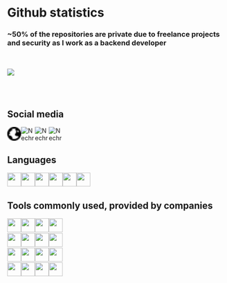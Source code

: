 # Github statistics
### ~50% of the repositories are private due to freelance projects and security as I work as a backend developer

<br />

<!-- dark, radical, merko, gruvbox, tokyonight, onedark, cobalt, synthwave, highcontrast, dracula -->
<!-- &hide=stars,commits,prs,issues,contribs -->



<img align="center" src="https://github-readme-stats-nechrito.vercel.app/api?
username=Nechrito
&count_private=true
&theme=tokyonight
&show_icons=true
&hide_border=true
&show_owner=true
&custom_title=Nechrito
&include_all_commits=true" />


<br />
<br />

## Social media

[<img height="32" width="32" align="left" alt="nechrito.org" src="https://raw.githubusercontent.com/iconic/open-iconic/master/svg/globe.svg" />][website]
[<img height="32" width="32" align="left" alt="Nechrito | Twitter" src="https://cdn.jsdelivr.net/npm/simple-icons@v3/icons/twitter.svg" />][twitter]
[<img height="32" width="32" align="left" alt="Nechrito | LinkedIn" src="https://cdn.jsdelivr.net/npm/simple-icons@v3/icons/linkedin.svg" />][linkedin]
[<img height="32" width="32" align="left" alt="Nechrito | Instagram" src="https://cdn.jsdelivr.net/npm/simple-icons@v3/icons/instagram.svg" />][instagram]

<br />
<br />

## Languages

<img align="left" height="32" width="32" src="https://unpkg.com/simple-icons@v5/icons/csharp.svg" />
<img align="left" height="32" width="32" src="https://unpkg.com/simple-icons@v5/icons/cplusplus.svg" />
<img align="left" height="32" width="32" src="https://unpkg.com/simple-icons@v5/icons/python.svg" />
<img align="left" height="32" width="32" src="https://unpkg.com/simple-icons@v5/icons/lua.svg" />
<img align="left" height="32" width="32" src="https://unpkg.com/simple-icons@v5/icons/java.svg" />
<img align="left" height="32" width="32" src="https://unpkg.com/simple-icons@v5/icons/swift.svg" />

<br />
<br />

## Tools commonly used, provided by companies

<img align="left" height="32" width="32" src="https://unpkg.com/simple-icons@v5/icons/github.svg" />
<img align="left" height="32" width="32" src="https://unpkg.com/simple-icons@v5/icons/git.svg" />
<img align="left" height="32" width="32" src="https://unpkg.com/simple-icons@v5/icons/cmake.svg" />
<img align="left" height="32" width="32" src="https://unpkg.com/simple-icons@v5/icons/dotnet.svg" />

<br />
<br />

<img align="left" height="32" width="32" src="https://unpkg.com/simple-icons@v5/icons/azuredevops.svg" />
<img align="left" height="32" width="32" src="https://unpkg.com/simple-icons@v5/icons/azurepipelines.svg" />
<img align="left" height="32" width="32" src="https://unpkg.com/simple-icons@v5/icons/microsoftazure.svg" />
<img align="left" height="32" width="32" src="https://unpkg.com/simple-icons@v5/icons/npm.svg" />

<br />
<br />

<img align="left" height="32" width="32" src="https://unpkg.com/simple-icons@v5/icons/unity.svg" />
<img align="left" height="32" width="32" src="https://unpkg.com/simple-icons@v5/icons/unrealengine.svg" />
<img align="left" height="32" width="32" src="https://unpkg.com/simple-icons@v5/icons/mysql.svg" />
<img align="left" height="32" width="32" src="https://unpkg.com/simple-icons@v5/icons/opengl.svg" />

<br />
<br />

<img align="left" height="32" width="32" src="https://unpkg.com/simple-icons@v5/icons/vulkan.svg" />
<img align="left" height="32" width="32" src="https://unpkg.com/simple-icons@v5/icons/ios.svg" />
<img align="left" height="32" width="32" src="https://unpkg.com/simple-icons@v5/icons/androidstudio.svg" />
<img align="left" height="32" width="32" src="https://unpkg.com/simple-icons@v5/icons/oculus.svg" />

[website]: http://nechrito.org/
[twitter]: https://twitter.com/N3chrito
[instagram]: https://instagram.com/Hobbygroggare
[linkedin]: https://www.linkedin.com/in/philip-lindh-599707199/